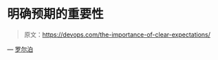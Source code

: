 # 明确预期的重要性

> 原文：<https://devops.com/the-importance-of-clear-expectations/>

— [罗尔泊](https://devops.com/author/breselman/)